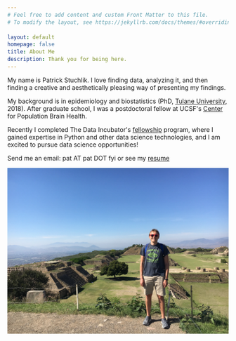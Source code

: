 ```yaml
---
# Feel free to add content and custom Front Matter to this file.
# To modify the layout, see https://jekyllrb.com/docs/themes/#overriding-theme-defaults

layout: default
homepage: false
title: About Me
description: Thank you for being here.
---
```


My name is Patrick Stuchlik. I love finding data, analyzing it, and then finding a creative and aesthetically pleasing way of presenting my findings.

My background is in epidemiology and biostatistics (PhD, [Tulane University,](https://sph.tulane.edu/epid/home) 2018). After graduate school, I was a postdoctoral fellow at UCSF's [Center](https://popbrain.ucsf.edu/) for Population Brain Health.

Recently I completed The Data Incubator's [fellowship](https://www.thedataincubator.com/fellowship.html) program, where I gained expertise in Python and other data science technologies, and I am excited to pursue data science opportunities!

Send me an email: pat AT pat DOT fyi or see my [resume](/resume.md)

![Me](/assets/about/IMG_1495.JPG)
